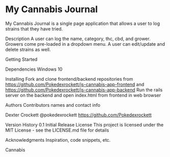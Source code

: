 # My Cannabis Journal

My Cannabis Journal is a single page application that allows a user to log strains that they have tried. 

Description
A user can log the name, category, thc, cbd, and grower. Growers come pre-loaded in a dropdown menu. A user can edit/update and delete strains as well.

Getting Started 

Dependencies
Windows 10

Installing
Fork and clone frontend/backend repositories from https://github.com/Pokedexrockett/js-cannabis-app-frontend and https://github.com/Pokedexrockett/js-cannabis-app-backend
Run the rails server on the backend and open index.html from frontend in web browser

Authors
Contributors names and contact info

Dexter Crockett
@pokedexrockett 
https://github.com/Pokedexrockett

Version History
0.1
Initial Release
License
This project is licensed under the MIT License - see the LICENSE.md file for details

Acknowledgments
Inspiration, code snippets, etc.

Cannabis





